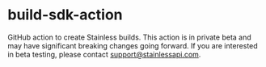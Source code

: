 # build-sdk-action

GitHub action to create Stainless builds. This action is in private beta and may have significant breaking changes going forward. If you are interested in beta testing, please contact support@stainlessapi.com.

